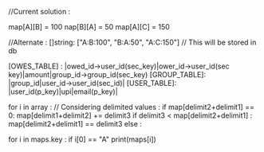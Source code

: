 //Current solution : 

map[A][B] = 100 
nap[B][A] = 50 
map[A][C] = 150


//Alternate : 
[]string: ["A:B:100", "B:A:50", "A:C:150"] // This will be stored in db

[OWES_TABLE] :
|owed_id->user_id(sec_key)|ower_id->user_id(sec key)|amount|group_id->group_id(sec_key)
[GROUP_TABLE]: 
|group_id|user_id->user_id(sec_id)|
[USER_TABLE]: 
|user_id(p_key)|upi|email(p_key)|


for i in array : 
    // Considering delimited values : 
    if map[delimit2+delimit1] == 0:
        map[delimit1+delimit2] += delimit3
    if delimit3 < map[delimit2+delimit1] : 
        map[delimit2+delimit1] == delimit3 
    else : 

for i in maps.key : 
    if i[0] == "A"
        print(maps[i])
        


